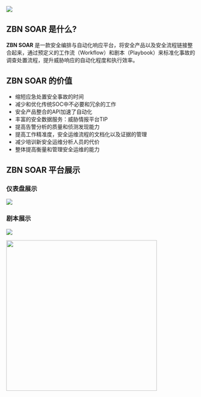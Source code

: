 ![](./images/1.png)

## ZBN SOAR 是什么?

**ZBN SOAR** 是一款安全编排与自动化响应平台，将安全产品以及安全流程链接整合起来，通过预定义的工作流（Workflow）和剧本（Playbook）来标准化事故的调查处置流程，提升威胁响应的自动化程度和执行效率。

## ZBN SOAR 的价值

* 缩短应急处置安全事故的时间
* 减少和优化传统SOC中不必要和冗余的工作
* 安全产品整合的API加速了自动化
* 丰富的安全数据服务：威胁情报平台TIP
* 提高告警分析的质量和侦测发现能力
* 提高工作精准度，安全运维流程的文档化以及证据的管理
* 减少培训新安全运维分析人员的代价
* 整体提高衡量和管理安全运维的能力

## ZBN SOAR 平台展示

### 仪表盘展示

![](./images/2.png)

### 剧本展示

![](./images/3.png)



<img src="./images/4.jpg" width="400">
